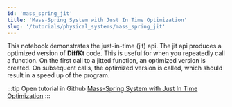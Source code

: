 ```yaml
---
id: 'mass_spring_jit'
title: 'Mass-Spring System with Just In Time Optimization'
slug: '/tutorials/physical_systems/mass_spring_jit'
---
```

This notebook demonstrates the just-in-time (jit) api. The jit api produces a 
optimized version of **DiffKt** code. This is useful for when you repeatedly call 
a function. On the first call to a jitted function, an optimized version is created. 
On subsequent calls, the optimized version is called, which should result in a speed up of the program.


:::tip Open tutorial in Github
[Mass-Spring System with Just In Time Optimization](https://github.com/facebookresearch/diffkt/blob/main/tutorials/mass_spring_jit.ipynb)
:::
